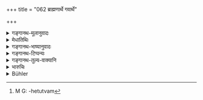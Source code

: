 +++
title = "062 ब्राह्मणार्थे गवार्थे"

+++

<details><summary>गङ्गानथ-मूलानुवादः</summary>

For aliens perfection is secured by unrequitedly giving up the body for the sake of Brāhmaṇas and cows, and in defence of women and children.—(62)
</details>

<details><summary>मेधातिथिः</summary>

[^१३९]:
     M G DK (5: 1746): -bhyupapattau

**अनुपस्कृतो** धनम् अगृहीत्वा । **अभ्यवपत्तिर्** अनुग्रहः । **बाह्यानां** प्रतिलोमानाम् । **सिद्धिकारणम्** उत्कृष्टजातौ जन्मसिद्धेः सिद्धिहेतुत्वाद्[^१४०] एवम् उच्यते । तादृशं जन्म लभन्ते यथाधिकृता भवन्ति । स्वर्गादिप्राप्तिर् वा **सिद्धिः** ॥ १०.६२ ॥


[^१४०]:
     M G: -hetutvam
</details>

<details><summary>गङ्गानथ-भाष्यानुवादः</summary>

‘*Unrequitedly*’—without: receiving any reward.

‘*Defence*’—favour.

‘*Aliens*’—children born in the ‘inverse order.’

‘*Perfection is secured*’;—the attaining of a superior caste is called ‘perfection,’ on the ground of its leading up to it; the meaning being that these people come to be born in a caste where they become entitled to the rights and responsibilities of the higher caste.

Or, ‘*perfection*’ may stand for the *attaining of heaven*.—(62)
</details>

<details><summary>गङ्गानथ-टिप्पन्यः</summary>

This verse is quoted in *Aparārka* (p. 119):—and in *Nṛsiṃhaprasāda*
(Prāyaścitta 7b.)
</details>

<details><summary>गङ्गानथ-तुल्य-वाक्यानि</summary>

*Mahābhārata* (13.48.34-35).—‘Rendering help to cows and Brāhmaṇas, and
practising sympathy, mercy, truthfulness, forgiveness and protecting
others even by one’s own body,—these are the means of success for
outcasts.’

*Viṣṇu* (16.18).—‘Giving up life, regardless of any reward, in order to
save a Brāhmaṇa, or a cow, or for the sake of a woman or a child,—may
confer heavenly bliss even upon members of the base castes.’
</details>

<details><summary>भारुचिः</summary>

बाह्याः प्रतिलोमा गृह्यन्ते । अनुपस्कृतो धनेनापरिक्रीतः । देहत्यागविशेषणम् इदम् । सिद्धिर् अधिकारस्यान्यजन्मनि सिद्धिर् इति कारणाद् उच्यते अधिकारसामर्थ्यात् । अथ वा व्यवहितैव स्वर्गप्राप्तिः । नियोगार्थम् इदं प्रायश्चित्तशास्त्रं प्रतिलोमानाम् एवेति केचित् कल्पयन्ति । अपरे तु दण्डापूपिकया सर्वेषाम् अविशेषेनेदम् इच्छन्ति । अस्य देहत्यागस्य प्रायश्चित्तार्थम् उपदेशाद् बाह्यानां पुरुषधर्मार्थम् इदम् उच्यते ॥ १०.६२ ॥
</details>

<details><summary>Bühler</summary>

062	Dying, without the expectation of a reward, for the sake of Brahmanas and of cows, or in the defence of women and children, secures beatitude to those excluded (from the Aryan community, vahya.)
</details>
